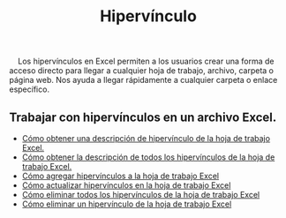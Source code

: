 ﻿---
title: Hipervínculo
second_title: Aspose.Cells Cloud Documen
type: docs
url: /es/hyperlinks/
aliases: [/working-with-hyperlinks/,/working-with-hyperlink/]
keywords: REST API, hyperlinks, spreadsheets, exce
description: "Cells. Cloud API para Excel operar: trabajar con hipervínculos en un archivo Excel"
weight: 100
---
&nbsp;&nbsp;&nbsp;&nbsp;Los hipervínculos en Excel permiten a los usuarios crear una forma de acceso directo para llegar a cualquier hoja de trabajo, archivo, carpeta o página web. Nos ayuda a llegar rápidamente a cualquier carpeta o enlace específico.

## Trabajar con hipervínculos en un archivo Excel.

- [Cómo obtener una descripción de hipervínculo de la hoja de trabajo Excel.](/cells/es/hyperlinks/get/)
- [Cómo obtener la descripción de todos los hipervínculos de la hoja de trabajo Excel.](/cells/es/hyperlinks/get-all/)
- [Cómo agregar hipervínculos a la hoja de trabajo Excel](/cells/es/hyperlinks/add/)
- [Cómo actualizar hipervínculos en la hoja de trabajo Excel](/cells/es/hyperlinks/update/)
- [Cómo eliminar todos los hipervínculos de la hoja de trabajo Excel](/cells/es//hyperlinks/clear/)
- [Cómo eliminar un hipervínculo de la hoja de trabajo Excel](/cells/es//hyperlinks/delete/)

